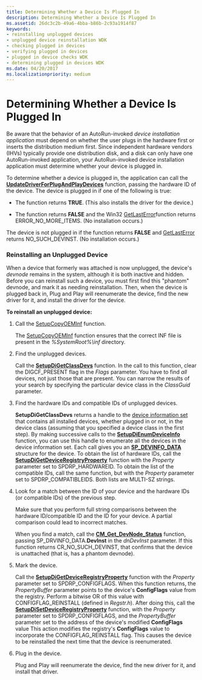 ```yaml
---
title: Determining Whether a Device Is Plugged In
description: Determining Whether a Device Is Plugged In
ms.assetid: 26dc3c2b-49a6-4bba-b86b-2c93a1914f87
keywords:
- reinstalling unplugged devices
- unplugged device reinstallation WDK
- checking plugged in devices
- verifying plugged in devices
- plugged in device checks WDK
- determining plugged in devices WDK
ms.date: 04/20/2017
ms.localizationpriority: medium
---
```


# Determining Whether a Device Is Plugged In


Be aware that the behavior of an AutoRun-invoked *device installation application* must depend on whether the user plugs in the hardware first or inserts the distribution medium first. Since independent hardware vendors (IHVs) typically provide one distribution disk, and a disk can only have one AutoRun-invoked application, your AutoRun-invoked device installation application must determine whether your device is plugged in.

To determine whether a device is plugged in, the application can call the [**UpdateDriverForPlugAndPlayDevices**](https://msdn.microsoft.com/library/windows/hardware/ff553534) function, passing the hardware ID of the device. The device is plugged in if one of the following is true:

-   The function returns **TRUE**. (This also installs the driver for the device.)

-   The function returns **FALSE** and the Win32 [GetLastError](https://go.microsoft.com/fwlink/p/?linkid=169416)function returns ERROR_NO_MORE_ITEMS. (No installation occurs.)

The device is not plugged in if the function returns **FALSE** and [GetLastError](https://go.microsoft.com/fwlink/p/?linkid=169416) returns NO_SUCH_DEVINST. (No installation occurs.)

### Reinstalling an Unplugged Device

When a device that formerly was attached is now unplugged, the device's *devnode* remains in the system, although it is both inactive and hidden. Before you can reinstall such a device, you must first find this "phantom" devnode, and mark it as needing reinstallation. Then, when the device is plugged back in, Plug and Play will reenumerate the device, find the new driver for it, and install the driver for the device.

**To reinstall an unplugged device:**

1.  Call the [SetupCopyOEMInf](https://go.microsoft.com/fwlink/p/?linkid=98735) function.

    The [SetupCopyOEMInf](https://go.microsoft.com/fwlink/p/?linkid=194252) function ensures that the correct INF file is present in the *%SystemRoot%\\inf* directory.

2.  Find the unplugged devices.

    Call the [**SetupDiGetClassDevs**](https://msdn.microsoft.com/library/windows/hardware/ff551069) function. In the call to this function, clear the DIGCF_PRESENT flag in the *Flags* parameter. You have to find *all* devices, not just those that are present. You can narrow the results of your search by specifying the particular device class in the *ClassGuid* parameter.

3.  Find the hardware IDs and compatible IDs of unplugged devices.

    **SetupDiGetClassDevs** returns a handle to the [device information set](device-information-sets.md) that contains all installed devices, whether plugged in or not, in the device class (assuming that you specified a device class in the first step). By making successive calls to the [**SetupDiEnumDeviceInfo**](https://msdn.microsoft.com/library/windows/hardware/ff551010) function, you can use this handle to enumerate all the devices in the device information set. Each call gives you an [**SP_DEVINFO_DATA**](https://msdn.microsoft.com/library/windows/hardware/ff552344) structure for the device. To obtain the list of hardware IDs, call the [**SetupDiGetDeviceRegistryProperty**](https://msdn.microsoft.com/library/windows/hardware/ff551967) function with the *Property* parameter set to SPDRP_HARDWAREID. To obtain the list of the compatible IDs, call the same function, but with the *Property* parameter set to SPDRP_COMPATIBLEIDS. Both lists are MULTI-SZ strings.

4.  Look for a match between the ID of your device and the hardware IDs (or compatible IDs) of the previous step.

    Make sure that you perform full string comparisons between the hardware ID/compatible ID and the ID for your device. A partial comparison could lead to incorrect matches.

    When you find a match, call the [**CM_Get_DevNode_Status**](https://msdn.microsoft.com/library/windows/hardware/ff538514) function, passing SP_DRVINFO_DATA.**DevInst** in the *dnDevInst* parameter. If this function returns CR_NO_SUCH_DEVINST, that confirms that the device is unattached (that is, has a phantom devnode).

5.  Mark the device.

    Call the [**SetupDiGetDeviceRegistryProperty**](https://msdn.microsoft.com/library/windows/hardware/ff551967) function with the *Property* parameter set to SPDRP_CONFIGFLAGS. When this function returns, the *PropertyBuffer* parameter points to the device's **ConfigFlags** value from the registry. Perform a bitwise OR of this value with CONFIGFLAG_REINSTALL (defined in *Regstr.h*). After doing this, call the [**SetupDiSetDeviceRegistryProperty**](https://msdn.microsoft.com/library/windows/hardware/ff552169) function, with the *Property* parameter set to SPDRP_CONFIGFLAGS, and the *PropertyBuffer* parameter set to the address of the device's modified **ConfigFlags** value This action modifies the registry's **ConfigFlags** value to incorporate the CONFIGFLAG_REINSTALL flag. This causes the device to be reinstalled the next time that the device is reenumerated.

6.  Plug in the device.

    Plug and Play will reenumerate the device, find the new driver for it, and install that driver.

 

 





